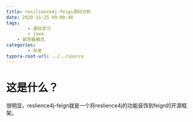 ```yaml
---
title: resilience4j-feign源码分析
date: 2020-11-25 09:00:48
tags:
        - 源码学习
        - java
	- 装饰器模式
categories:
        - 并发
typora-root-url: ../../source
---
```


# 这是什么？

很明显，reslience4j-feign就是一个将reslience4j的功能装饰到feign的开源框架。